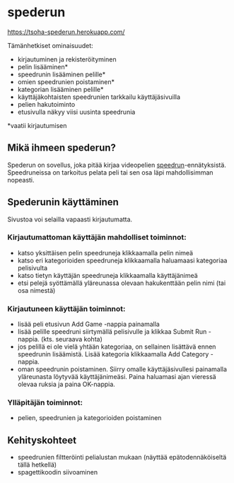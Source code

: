 # spederun

https://tsoha-spederun.herokuapp.com/

Tämänhetkiset ominaisuudet:
- kirjautuminen ja rekisteröityminen
- pelin lisääminen*
- speedrunin lisääminen pelille*
- omien speedrunien poistaminen*
- kategorian lisääminen pelille*
- käyttäjäkohtaisten speedrunien tarkkailu käyttäjäsivuilla
- pelien hakutoiminto
- etusivulla näkyy viisi uusinta speedrunia

*vaatii kirjautumisen

## Mikä ihmeen spederun?

Spederun on sovellus, joka pitää kirjaa videopelien [speedrun](https://en.wikipedia.org/wiki/Speedrun)-ennätyksistä. Speedruneissa on tarkoitus pelata peli tai sen osa läpi mahdollisimman nopeasti.

## Spederunin käyttäminen

Sivustoa voi selailla vapaasti kirjautumatta.

### Kirjautumattoman käyttäjän mahdolliset toiminnot:
- katso yksittäisen pelin speedruneja klikkaamalla pelin nimeä
- katso eri kategorioiden speedruneja klikkaamalla haluamaasi kategoriaa pelisivulta
- katso tietyn käyttäjän speedruneja klikkaamalla käyttäjänimeä
- etsi pelejä syöttämällä yläreunassa olevaan hakukenttään pelin nimi (tai osa nimestä)

### Kirjautuneen käyttäjän toiminnot:
- lisää peli etusivun Add Game -nappia painamalla
- lisää pelille speedruni siirtymällä pelisivulle ja klikkaa Submit Run -nappia. (kts. seuraava kohta)
- jos pelillä ei ole vielä yhtään kategoriaa, on sellainen lisättävä ennen speedrunin lisäämistä. Lisää kategoria klikkaamalla Add Category -nappia.
- oman speedrunin poistaminen. Siirry omalle käyttäjäsivullesi painamalla yläreunasta löytyvää käyttäjänimeäsi. Paina haluamasi ajan vieressä olevaa ruksia ja paina OK-nappia.

### Ylläpitäjän toiminnot:
- pelien, speedrunien ja kategorioiden poistaminen

## Kehityskohteet
- speedrunien filtteröinti pelialustan mukaan (näyttää epätodennäköiseltä tällä hetkellä)
- spagettikoodin siivoaminen
